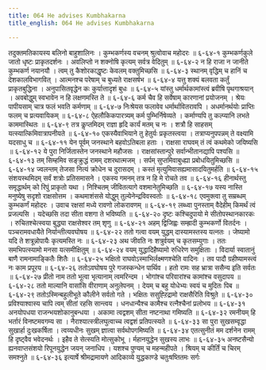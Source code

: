 ```yaml
---
title: 064 He advises Kumbhakarna
title_english: 064 He advises Kumbhakarna

---
```

<div class="audioEmbed"  caption="श्रीराम-हरिसीताराममूर्ति-घनपाठिभ्यां वचनम्" src="https://archive.org/download/Ramayana-recitation-Sriram-harisItArAmamUrti-Ghanapaati-v2/Kanda_6/Kanda_6_YK-064-He_advises_Kumbhakarna_0.mp3"></div>
तदुक्तमतिकायस्य बलिनो बाहुशालिनः ।  
कुम्भकर्णस्य वचनम् श्रुत्वोवाच महोदरः ॥ ६-६४-१  
कुम्भकर्णकुले जातो धृष्टः प्राकृतदर्शनः ।  
अवलिप्तो न शक्नोषि कृत्यम् सर्वत्र वेदितुम् ॥ ६-६४-२  
न हि राजा न जानीते कुम्भकर्ण नयानयौ ।  
त्वम् तु कैशोरकाद्धृष्टः केवलम् वक्तुमिच्छसि ॥ ६-६४-३  
स्थानम् वृद्धिम् च हानिं च देशकालविभागवित् ।  
आत्मनश्च परेषाम् च बुध्यते राक्षसर्षभ ॥ ६-६४-४  
यत्तु शक्यं बलवता कर्तुं प्राकृतबुद्धिना ।  
अनुपासितवृद्धेन कः कुर्यात्तादृशं बुधः ॥ ६-६४-५  
यांस्तु धर्मार्थकामांस्त्वं ब्रवीषि पृथगाश्रयान् ।  
अवबोद्धुम् स्वभावेन न हि लक्षणमस्ति ते ॥ ६-६४-६  
कर्म चैव हि सर्वेषाम् कारणानां प्रयोजनम् ।  
श्रेयः पापीयसाम् चात्र फलं भवति कर्मणाम् ॥ ६-६४-७  
निःश्रेयस फलावेव धर्मार्थावितरावपि ।  
अधर्मानर्थयोः प्राप्तिः फलम् च प्रत्यवायिकम् ॥ ६-६४-८  
ऐहलौकिकपारत्र्यम् कर्म पुम्भिर्निषेव्यते ।  
कर्माण्यपि तु कल्प्यानि लभते काममास्थितः ॥ ६-६४-९  
तत्र कॢप्तमिदम् राज्ञा हृदि कार्यं मतम् च नः ।  
शत्रौ हि साहसम् यत्स्यात्किमिवात्रापनीयते ॥ ६-६४-१०  
एकस्यैवाभियाने तु हेतुर्यः प्रकृतस्त्वया ।  
तत्राप्यनुपपन्नम् ते वक्ष्यामि यदसाधु च ॥ ६-६४-११  
येन पूर्वम् जनस्थाने बहवोऽतिबला हताः ।  
राक्षसा राघवम् तं त्वं कथमेको जयिष्यसि ॥ ६-६४-१२  
ये पुरा निर्जितास्तेन जनस्थाने महौजसः ।  
राक्षसांस्तान्पुरे सर्वान्भीतानद्यापि पश्यसि ॥ ६-६४-१३  
तम् सिम्हमिव सङ्क्रुद्धं रामम् दशरथात्मजम् ।  
सर्पम् सुप्तमिवाबुध्ह्या प्रबोधयितुमिच्छसि ॥ ६-६४-१४  
ज्वलन्तम् तेजसा नित्यं क्रोधेन च दुरासदम् ।  
कस्तं मृत्युमिवासह्यमासादयितुमर्हति ॥ ६-६४-१५  
संशयस्थमिदम् सर्वं शत्रोः प्रतिसमासने ।  
एकस्य गमनम् तत्र न हि मे रोचते तव ॥ ६-६४-१६  
हीनार्थस्तु समृद्धार्थम् को रिपुं प्राकृतो यथा ।  
निश्चितम् जीवितत्यागे वशमानेतुमिच्छति ॥ ६-६४-१७  
यस्य नास्ति मनुष्येषु सदृशो राक्षसोत्तम ।  
कथमाशंससे योद्धुम् तुल्येनेन्द्रविवस्वतोः ॥ ६-६४-१८  
एवमुक्त्वा तु सम्रब्धम् कुम्भकर्णं महोदरः ।  
उवाच रक्षसां मध्ये रावणो लोकरावणम् ॥ ६-६४-१९  
लब्ध्वा पुनस्ताम् वैदेहीम् किमर्थं त्वं प्रजल्पसि ।  
यदेच्छसि तदा सीता वशगा ते भविष्यति ॥ ६-६४-२०  
दृष्टः कश्चिदुपायो मे सीतोपस्थानकारकः ।  
रुचितश्चेत्स्वया बुद्ध्या राक्षसेश्वर तम् शृणु ॥ ६-६४-२१  
अहम् द्विजिह्वः सम्ह्रादी कुम्भकर्णो वितर्दनः ।  
पञ्चरामवधायैते निर्यान्तीत्यवघोषय ॥ ६-६४-२२  
ततो गत्वा वयम् युद्धम् दास्यामस्तस्य यत्नतः ।  
जेष्यामो यदि ते शत्रून्नोपायैः कृत्यमस्ति नः ॥ ६-६४-२३  
अथ जीवति नः शत्रुर्वयम् च कृतसम्युगाः ।  
ततः समभिपत्स्यामो मनसा यत्समीक्षितुम् ॥ ६-६४-२४  
वयम् युद्धादिहैष्यामो रुधिरेण समुक्षिताः ।  
विदार्या स्वातानुं बाणै रामनामाङ्कितैः शितैः ॥ ६-६४-२५  
भक्षितो राघवोऽस्माभिर्लक्ष्मणश्चेति वादिनः ।  
तव पादौ ग्रहीष्यामस्त्वं नः काम प्रपूरय ॥ ६-६४-२६  
ततोऽवघोषय पुरे गजस्कन्धेन पार्थिव ।  
हतो रामः सह भ्रात्रा ससैन्य इति सर्वतः ॥ ६-६४-२७  
प्रीतो नाम ततो भूत्वा भृत्यानाम् त्वमरिन्दम ।  
भोगांश्च परिवारांश्च कामांश्च वसुदापय ॥ ६-६४-२८  
ततो माल्यानि वासांसि वीराणाम् अनुलेपनम् ।  
देयम् च बहु योधेभ्यः स्वयं च मुदितः पिब ॥ ६-६४-२९  
ततोऽस्मिन्बहुलीभूते कौलीने सर्वतो गते ।  
भक्षितः ससुह्ऱिद्रामो राक्षसैरिति विश्रुते ॥ ६-६४-३०  
प्रविश्याश्वास्य चापि त्वम् सीतां रहसि सान्त्वय ।  
धनधान्यैश्च कामैश्च रत्नैश्चैनां प्रलोभय ॥ ६-६४-३१  
अनयोपधया राजन्भयशोकानुबन्धया ।  
अकामा त्वद्वशम् सीता नष्टनाथा गमिष्यति ॥ ६-६४-३२  
रमनीयम् हि भर्तारं विनष्टमवगम्य सा ।  
नैराश्यात्स्त्रीलघुत्वाच्च त्वद्वशं प्रतिपत्स्यते ॥ ६-६४-३३  
सा पुरा सुखसम्वृद्धा सुखार्हा दुःखकर्षिता ।  
त्वय्यधीनः सुखम् ज्ञात्वा सर्वथोपगमिष्यति ॥ ६-६४-३४  
एतत्सुनीतं मम दर्शनेन  
रामम् हि दृष्ट्वैव भवेदनर्थः ।  
इहैव ते सेत्स्यति मोत्सुकोभू ।  
र्महानयुद्धेन सुखस्य लाभः ॥ ६-६४-३५  
अनष्टसैन्यो ह्यनवाप्तसंशयो  
रिपूनयुद्धेन जयन् जनाधिप ।  
यशश्च पुण्यम् च महन्महीपते ।  
श्रियम् च कीर्तिं च चिरम् समश्नुते ॥ ६-६४-३६  
इत्यार्षे श्रीमद्रामायणे आदिकाव्ये युद्धकाण्डे चतुःषष्तितमः सर्गः